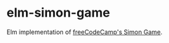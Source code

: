 # elm-simon-game
Elm implementation of [freeCodeCamp's Simon Game](https://learn.freecodecamp.org/coding-interview-prep/take-home-projects/build-a-simon-game/).


